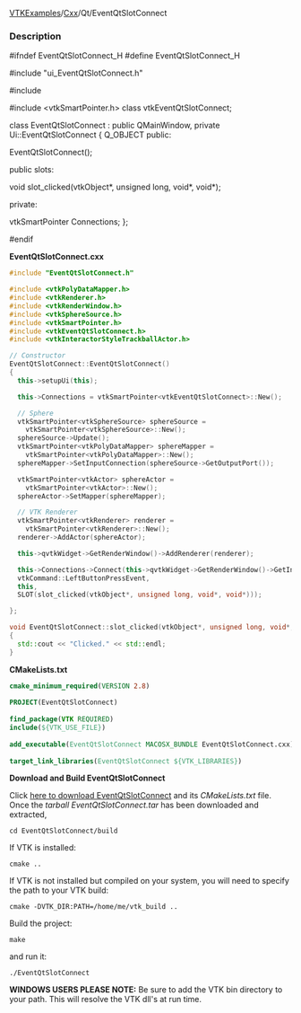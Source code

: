 [VTKExamples](/home/)/[Cxx](/Cxx)/Qt/EventQtSlotConnect

### Description
<source lang="cpp">
#ifndef EventQtSlotConnect_H
#define EventQtSlotConnect_H

#include "ui_EventQtSlotConnect.h"

#include <QMainWindow>

#include <vtkSmartPointer.h>
class vtkEventQtSlotConnect;

class EventQtSlotConnect : public QMainWindow, private Ui::EventQtSlotConnect
{
  Q_OBJECT
public:

  EventQtSlotConnect();

public slots:

  void slot_clicked(vtkObject*, unsigned long, void*, void*);

private:

  vtkSmartPointer<vtkEventQtSlotConnect> Connections;
};

#endif

</source>

**EventQtSlotConnect.cxx**
```c++
#include "EventQtSlotConnect.h"

#include <vtkPolyDataMapper.h>
#include <vtkRenderer.h>
#include <vtkRenderWindow.h>
#include <vtkSphereSource.h>
#include <vtkSmartPointer.h>
#include <vtkEventQtSlotConnect.h>
#include <vtkInteractorStyleTrackballActor.h>

// Constructor
EventQtSlotConnect::EventQtSlotConnect()
{
  this->setupUi(this);

  this->Connections = vtkSmartPointer<vtkEventQtSlotConnect>::New();

  // Sphere
  vtkSmartPointer<vtkSphereSource> sphereSource =
    vtkSmartPointer<vtkSphereSource>::New();
  sphereSource->Update();
  vtkSmartPointer<vtkPolyDataMapper> sphereMapper =
    vtkSmartPointer<vtkPolyDataMapper>::New();
  sphereMapper->SetInputConnection(sphereSource->GetOutputPort());

  vtkSmartPointer<vtkActor> sphereActor =
    vtkSmartPointer<vtkActor>::New();
  sphereActor->SetMapper(sphereMapper);

  // VTK Renderer
  vtkSmartPointer<vtkRenderer> renderer =
    vtkSmartPointer<vtkRenderer>::New();
  renderer->AddActor(sphereActor);

  this->qvtkWidget->GetRenderWindow()->AddRenderer(renderer);

  this->Connections->Connect(this->qvtkWidget->GetRenderWindow()->GetInteractor(),
  vtkCommand::LeftButtonPressEvent,
  this,
  SLOT(slot_clicked(vtkObject*, unsigned long, void*, void*)));

};

void EventQtSlotConnect::slot_clicked(vtkObject*, unsigned long, void*, void*)
{
  std::cout << "Clicked." << std::endl;
}
```
**CMakeLists.txt**
```cmake
cmake_minimum_required(VERSION 2.8)
 
PROJECT(EventQtSlotConnect)
 
find_package(VTK REQUIRED)
include(${VTK_USE_FILE})
 
add_executable(EventQtSlotConnect MACOSX_BUNDLE EventQtSlotConnect.cxx)
 
target_link_libraries(EventQtSlotConnect ${VTK_LIBRARIES})
```

**Download and Build EventQtSlotConnect**

Click [here to download EventQtSlotConnect](https://github.com/lorensen/VTKWikiExamplesTarballs/raw/master/EventQtSlotConnect.tar) and its *CMakeLists.txt* file.
Once the *tarball EventQtSlotConnect.tar* has been downloaded and extracted,
```
cd EventQtSlotConnect/build 
```
If VTK is installed:
```
cmake ..
```
If VTK is not installed but compiled on your system, you will need to specify the path to your VTK build:
```
cmake -DVTK_DIR:PATH=/home/me/vtk_build ..
```
Build the project:
```
make
```
and run it:
```
./EventQtSlotConnect
```
**WINDOWS USERS PLEASE NOTE:** Be sure to add the VTK bin directory to your path. This will resolve the VTK dll's at run time.

